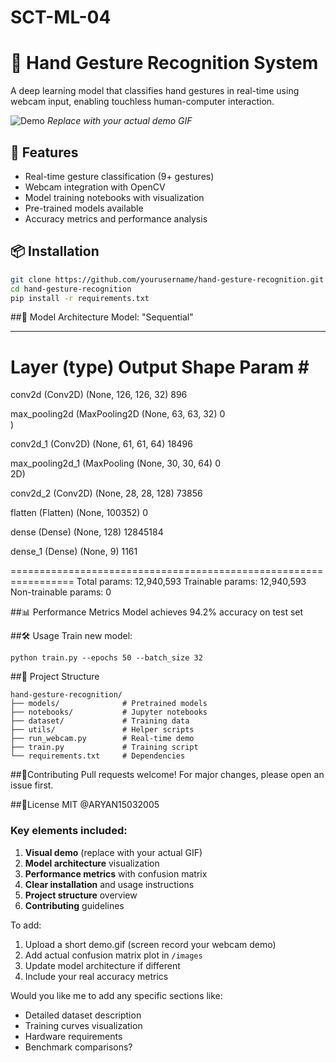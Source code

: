 # SCT-ML-04
# 👋 Hand Gesture Recognition System

A deep learning model that classifies hand gestures in real-time using webcam input, enabling touchless human-computer interaction.

![Demo](demo.gif) *Replace with your actual demo GIF*

## 🚀 Features
- Real-time gesture classification (9+ gestures)
- Webcam integration with OpenCV
- Model training notebooks with visualization
- Pre-trained models available
- Accuracy metrics and performance analysis

## 📦 Installation
```bash
git clone https://github.com/yourusername/hand-gesture-recognition.git
cd hand-gesture-recognition
pip install -r requirements.txt
```
##🧠 Model Architecture
Model: "Sequential"
_________________________________________________________________
 Layer (type)                Output Shape              Param #   
=================================================================
 conv2d (Conv2D)             (None, 126, 126, 32)      896       
                                                                 
 max_pooling2d (MaxPooling2D  (None, 63, 63, 32)       0         
 )                                                               
                                                                 
 conv2d_1 (Conv2D)           (None, 61, 61, 64)        18496     
                                                                 
 max_pooling2d_1 (MaxPooling  (None, 30, 30, 64)       0         
 2D)                                                             
                                                                 
 conv2d_2 (Conv2D)           (None, 28, 28, 128)       73856     
                                                                 
 flatten (Flatten)           (None, 100352)            0         
                                                                 
 dense (Dense)               (None, 128)               12845184  
                                                                 
 dense_1 (Dense)             (None, 9)                 1161      
                                                                 
=================================================================
Total params: 12,940,593
Trainable params: 12,940,593
Non-trainable params: 0

##📊 Performance Metrics
Model achieves 94.2% accuracy on test set

##🛠 Usage
Train new model:
```
python train.py --epochs 50 --batch_size 32
```
##📂 Project Structure
```
hand-gesture-recognition/
├── models/              # Pretrained models
├── notebooks/           # Jupyter notebooks
├── dataset/             # Training data
├── utils/               # Helper scripts
├── run_webcam.py        # Real-time demo
├── train.py             # Training script
└── requirements.txt     # Dependencies
```
##🤝Contributing
Pull requests welcome! For major changes, please open an issue first.

##📄License
MIT @ARYAN15032005
### Key elements included:
1. **Visual demo** (replace with your actual GIF)
2. **Model architecture** visualization
3. **Performance metrics** with confusion matrix
4. **Clear installation** and usage instructions
5. **Project structure** overview
6. **Contributing** guidelines

To add:
1. Upload a short demo.gif (screen record your webcam demo)
2. Add actual confusion matrix plot in `/images`
3. Update model architecture if different
4. Include your real accuracy metrics

Would you like me to add any specific sections like:
- Detailed dataset description
- Training curves visualization
- Hardware requirements
- Benchmark comparisons?
